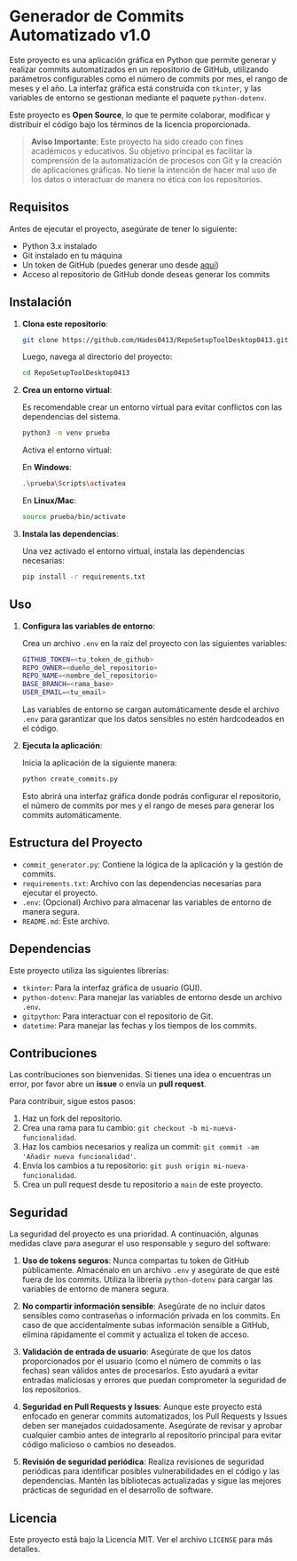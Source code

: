 # Generador de Commits Automatizado v1.0

Este proyecto es una aplicación gráfica en Python que permite generar y realizar commits automatizados en un repositorio de GitHub, utilizando parámetros configurables como el número de commits por mes, el rango de meses y el año. La interfaz gráfica está construida con `tkinter`, y las variables de entorno se gestionan mediante el paquete `python-dotenv`.

Este proyecto es **Open Source**, lo que te permite colaborar, modificar y distribuir el código bajo los términos de la licencia proporcionada.

> **Aviso Importante**: Este proyecto ha sido creado con fines académicos y educativos. Su objetivo principal es facilitar la comprensión de la automatización de procesos con Git y la creación de aplicaciones gráficas. No tiene la intención de hacer mal uso de los datos o interactuar de manera no ética con los repositorios.

## Requisitos

Antes de ejecutar el proyecto, asegúrate de tener lo siguiente:

- Python 3.x instalado
- Git instalado en tu máquina
- Un token de GitHub (puedes generar uno desde [aquí](https://github.com/settings/tokens))
- Acceso al repositorio de GitHub donde deseas generar los commits

## Instalación

1. **Clona este repositorio**:

   ```bash
   git clone https://github.com/Hades0413/RepoSetupToolDesktop0413.git
   ```

   Luego, navega al directorio del proyecto:

   ```bash
   cd RepoSetupToolDesktop0413
   ```

2. **Crea un entorno virtual**:

   Es recomendable crear un entorno virtual para evitar conflictos con las dependencias del sistema.

   ```bash
   python3 -m venv prueba
   ```

   Activa el entorno virtual:

   En **Windows**:

   ```bash
   .\prueba\Scripts\activatea
   ```

   En **Linux/Mac**:

   ```bash
   source prueba/bin/activate
   ```

3. **Instala las dependencias**:

   Una vez activado el entorno virtual, instala las dependencias necesarias:

   ```bash
   pip install -r requirements.txt
   ```

## Uso

1. **Configura las variables de entorno**:

   Crea un archivo `.env` en la raíz del proyecto con las siguientes variables:

   ```bash
   GITHUB_TOKEN=<tu_token_de_github>
   REPO_OWNER=<dueño_del_repositorio>
   REPO_NAME=<nombre_del_repositorio>
   BASE_BRANCH=<rama_base>
   USER_EMAIL=<tu_email>
   ```

   Las variables de entorno se cargan automáticamente desde el archivo `.env` para garantizar que los datos sensibles no estén hardcodeados en el código.

2. **Ejecuta la aplicación**:

   Inicia la aplicación de la siguiente manera:

   ```bash
   python create_commits.py
   ```

   Esto abrirá una interfaz gráfica donde podrás configurar el repositorio, el número de commits por mes y el rango de meses para generar los commits automáticamente.

## Estructura del Proyecto

- `commit_generator.py`: Contiene la lógica de la aplicación y la gestión de commits.
- `requirements.txt`: Archivo con las dependencias necesarias para ejecutar el proyecto.
- `.env`: (Opcional) Archivo para almacenar las variables de entorno de manera segura.
- `README.md`: Este archivo.

## Dependencias

Este proyecto utiliza las siguientes librerías:

- `tkinter`: Para la interfaz gráfica de usuario (GUI).
- `python-dotenv`: Para manejar las variables de entorno desde un archivo `.env`.
- `gitpython`: Para interactuar con el repositorio de Git.
- `datetime`: Para manejar las fechas y los tiempos de los commits.

## Contribuciones

Las contribuciones son bienvenidas. Si tienes una idea o encuentras un error, por favor abre un **issue** o envía un **pull request**.

Para contribuir, sigue estos pasos:

1. Haz un fork del repositorio.
2. Crea una rama para tu cambio: `git checkout -b mi-nueva-funcionalidad`.
3. Haz los cambios necesarios y realiza un commit: `git commit -am 'Añadir nueva funcionalidad'`.
4. Envía los cambios a tu repositorio: `git push origin mi-nueva-funcionalidad`.
5. Crea un pull request desde tu repositorio a `main` de este proyecto.

## Seguridad

La seguridad del proyecto es una prioridad. A continuación, algunas medidas clave para asegurar el uso responsable y seguro del software:

1. **Uso de tokens seguros**: Nunca compartas tu token de GitHub públicamente. Almacénalo en un archivo `.env` y asegúrate de que esté fuera de los commits. Utiliza la librería `python-dotenv` para cargar las variables de entorno de manera segura.

2. **No compartir información sensible**: Asegúrate de no incluir datos sensibles como contraseñas o información privada en los commits. En caso de que accidentalmente subas información sensible a GitHub, elimina rápidamente el commit y actualiza el token de acceso.

3. **Validación de entrada de usuario**: Asegúrate de que los datos proporcionados por el usuario (como el número de commits o las fechas) sean válidos antes de procesarlos. Esto ayudará a evitar entradas maliciosas y errores que puedan comprometer la seguridad de los repositorios.

4. **Seguridad en Pull Requests y Issues**: Aunque este proyecto está enfocado en generar commits automatizados, los Pull Requests y Issues deben ser manejados cuidadosamente. Asegúrate de revisar y aprobar cualquier cambio antes de integrarlo al repositorio principal para evitar código malicioso o cambios no deseados.

5. **Revisión de seguridad periódica**: Realiza revisiones de seguridad periódicas para identificar posibles vulnerabilidades en el código y las dependencias. Mantén las bibliotecas actualizadas y sigue las mejores prácticas de seguridad en el desarrollo de software.

## Licencia

Este proyecto está bajo la Licencia MIT. Ver el archivo `LICENSE` para más detalles.
